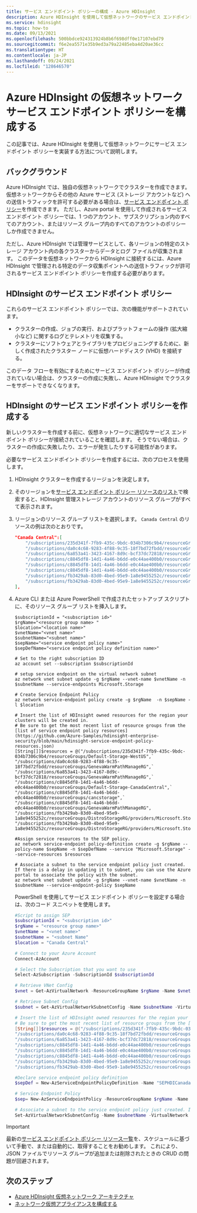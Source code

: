 ```yaml
---
title: サービス エンドポイント ポリシーの構成 - Azure HDInsight
description: Azure HDInsight を使用して仮想ネットワークのサービス エンドポイント ポリシーを構成する方法について説明します。
ms.service: hdinsight
ms.topic: how-to
ms.date: 09/13/2021
ms.openlocfilehash: 500bbdce924313924b8b6f698dff0e17107ebd79
ms.sourcegitcommit: f6e2ea5571e35b9ed3a79a22485eba4d20ae36cc
ms.translationtype: HT
ms.contentlocale: ja-JP
ms.lasthandoff: 09/24/2021
ms.locfileid: "128646570"
---
```

# <a name="configure-virtual-network-service-endpoint-policies-for-azure-hdinsight"></a>Azure HDInsight の仮想ネットワーク サービス エンドポイント ポリシーを構成する

この記事では、Azure HDInsight を使用して仮想ネットワークにサービス エンドポイント ポリシーを実装する方法について説明します。

## <a name="background"></a>バックグラウンド

Azure HDInsight では、独自の仮想ネットワークでクラスターを作成できます。 仮想ネットワークからその他の Azure サービス (ストレージ アカウントなど) への送信トラフィックを許可する必要がある場合は、[サービス エンドポイント ポリシー](../virtual-network/virtual-network-service-endpoint-policies-overview.md)を作成できます。 ただし、Azure portal を使用して作成されるサービス エンドポイント ポリシーでは、1 つのアカウント、サブスクリプション内のすべてのアカウント、またはリソース グループ内のすべてのアカウントのポリシーしか作成できません。

ただし、Azure HDInsight では管理サービスとして、各リージョンの特定のストレージ アカウント内の各クラスターからデータとログ ファイルが収集されます。 このデータを仮想ネットワークから HDInsight に接続するには、Azure HDInsight で管理される特定のデータ収集ポイントへの送信トラフィックが許可されるサービス エンドポイント ポリシーを作成する必要があります。

## <a name="service-endpoint-policies-for-hdinsight"></a>HDInsight のサービス エンドポイント ポリシー

これらのサービス エンドポイント ポリシーでは、次の機能がサポートされています。

- クラスターの作成、ジョブの実行、およびプラットフォームの操作 (拡大縮小など) に関するログとテレメトリを収集する。
- クラスターにソフトウェアとライブラリをプロビジョニングするために、新しく作成されたクラスター ノードに仮想ハードディスク (VHD) を接続する。

このデータ フローを有効にするためにサービス エンドポイント ポリシーが作成されていない場合は、クラスターの作成に失敗し、Azure HDInsight でクラスターをサポートできなくなります。

## <a name="create-service-endpoint-policies-for-hdinsight"></a>HDInsight のサービス エンドポイント ポリシーを作成する

新しいクラスターを作成する前に、仮想ネットワークに適切なサービス エンドポイント ポリシーが接続されていることを確認します。 そうでない場合は、クラスターの作成に失敗したり、エラーが発生したりする可能性があります。

必要なサービス エンドポイント ポリシーを作成するには、次のプロセスを使用します。

1. HDInsight クラスターを作成するリージョンを決定します。
1. そのリージョンを[サービス エンドポイント ポリシー リソースのリスト](https://github.com/Azure-Samples/hdinsight-enterprise-security/blob/main/hdinsight-service-endpoint-policy-resources.json)で検索すると、HDInsight 管理ストレージ アカウントのリソース グループがすべて表示されます。
1. リージョンのリソース グループ リストを選択します。 `Canada Central` のリソースの例は次のとおりです。

    ```json
    "Canada Central":[
        "/subscriptions/235d341f-7fb9-435c-9bdc-034b7306c9b4/resourceGroups/Default-Storage-WestUS",
        "/subscriptions/da0c4c68-9283-4f88-9c35-18f7bd72fbdd/resourceGroups/GenevaWarmPathManageRG",
        "/subscriptions/6a853a41-3423-4167-8d9c-bcf37dc72818/resourceGroups/GenevaWarmPathManageRG",
        "/subscriptions/c8845df8-14d1-4a46-b6dd-e0c44ae400b0/resourceGroups/Default-Storage-CanadaCentral",
        "/subscriptions/c8845df8-14d1-4a46-b6dd-e0c44ae400b0/resourceGroups/cancstorage",
        "/subscriptions/c8845df8-14d1-4a46-b6dd-e0c44ae400b0/resourceGroups/GenevaWarmPathManageRG",
        "/subscriptions/fb3429ab-83d0-4bed-95e9-1a8e9455252c/resourceGroups/DistroStorageRG/providers/Microsoft.Storage/storageAccounts/hdi31distrorelease",
        "/subscriptions/fb3429ab-83d0-4bed-95e9-1a8e9455252c/resourceGroups/DistroStorageRG/providers/Microsoft.Storage/storageAccounts/bigdatadistro"
    ],
    ```

1. Azure CLI または Azure PowerShell で作成されたセットアップ スクリプトに、そのリソース グループ リストを挿入します。

    ```azurecli
    $subscriptionId = "<subscription id>"
    $rgName="<resource group name> "
    $location="<location name>"
    $vnetName="<vnet name>"
    $subnetName="<subnet name>"
    $sepName="<service endpoint policy name>"
    $sepDefName="<service endpoint policy definition name>"
    
    # Set to the right subscription ID
    az account set --subscription $subscriptionId
    
    # setup service endpoint on the virtual network subnet
    az network vnet subnet update -g $rgName --vnet-name $vnetName -n $subnetName --service-endpoints Microsoft.Storage
    
    # Create Service Endpoint Policy
    az network service-endpoint policy create -g $rgName  -n $sepName -l $location
    
    # Insert the list of HDInsight owned resources for the region your clusters will be created in.
    # Be sure to get the most recent list of resource groups from the [list of service endpoint policy resources](https://github.com/Azure-Samples/hdinsight-enterprise-security/blob/main/hdinsight-service-endpoint-policy-resources.json)
    [String[]]$resources = @("/subscriptions/235d341f-7fb9-435c-9bdc-034b7306c9b4/resourceGroups/Default-Storage-WestUS",`
    "/subscriptions/da0c4c68-9283-4f88-9c35-18f7bd72fbdd/resourceGroups/GenevaWarmPathManageRG",`
    "/subscriptions/6a853a41-3423-4167-8d9c-bcf37dc72818/resourceGroups/GenevaWarmPathManageRG",`
    "/subscriptions/c8845df8-14d1-4a46-b6dd-e0c44ae400b0/resourceGroups/Default-Storage-CanadaCentral",`
    "/subscriptions/c8845df8-14d1-4a46-b6dd-e0c44ae400b0/resourceGroups/cancstorage",`
    "/subscriptions/c8845df8-14d1-4a46-b6dd-e0c44ae400b0/resourceGroups/GenevaWarmPathManageRG",
    "/subscriptions/fb3429ab-83d0-4bed-95e9-1a8e9455252c/resourceGroups/DistroStorageRG/providers/Microsoft.Storage/storageAccounts/hdi31distrorelease",
    "/subscriptions/fb3429ab-83d0-4bed-95e9-1a8e9455252c/resourceGroups/DistroStorageRG/providers/Microsoft.Storage/storageAccounts/bigdatadistro")
    
    #Assign service resources to the SEP policy.
    az network service-endpoint policy-definition create -g $rgName --policy-name $sepName -n $sepDefName --service "Microsoft.Storage" --service-resources $resources
    
    # Associate a subnet to the service endpoint policy just created. If there is a delay in updating it to subnet, you can use the Azure portal to associate the policy with the subnet.
    az network vnet subnet update -g $rgName --vnet-name $vnetName -n $subnetName --service-endpoint-policy $sepName
    ```

    PowerShell を使用してサービス エンドポイント ポリシーを設定する場合は、次のコード スニペットを使用します。
    
    ```powershell
    #Script to assign SEP 
    $subscriptionId = "<subscription id>"
    $rgName = "<resource group name>"
    $vnetName = "<vnet name>"
    $subnetName = "<subnet Name"
    $location = "Canada Central"
    
    # Connect to your Azure Account
    Connect-AzAccount
    
    # Select the Subscription that you want to use
    Select-AzSubscription -SubscriptionId $subscriptionId
    
    # Retrieve VNet Config
    $vnet = Get-AzVirtualNetwork -ResourceGroupName $rgName -Name $vnetName
    
    # Retrieve Subnet Config
    $subnet = Get-AzVirtualNetworkSubnetConfig -Name $subnetName -VirtualNetwork $vnet
    
    # Insert the list of HDInsight owned resources for the region your clusters will be created in.
    # Be sure to get the most recent list of resource groups from the [list of service endpoint policy resources](https://github.com/Azure-Samples/hdinsight-enterprise-security/blob/main/hdinsight-service-endpoint-policy-resources.json)
    [String[]]$resources = @("/subscriptions/235d341f-7fb9-435c-9bdc-034b7306c9b4/resourceGroups/Default-Storage-WestUS",
    "/subscriptions/da0c4c68-9283-4f88-9c35-18f7bd72fbdd/resourceGroups/GenevaWarmPathManageRG",
    "/subscriptions/6a853a41-3423-4167-8d9c-bcf37dc72818/resourceGroups/GenevaWarmPathManageRG",
    "/subscriptions/c8845df8-14d1-4a46-b6dd-e0c44ae400b0/resourceGroups/Default-Storage-CanadaCentral",
    "/subscriptions/c8845df8-14d1-4a46-b6dd-e0c44ae400b0/resourceGroups/cancstorage",
    "/subscriptions/c8845df8-14d1-4a46-b6dd-e0c44ae400b0/resourceGroups/GenevaWarmPathManageRG",
    "/subscriptions/fb3429ab-83d0-4bed-95e9-1a8e9455252c/resourceGroups/DistroStorageRG/providers/Microsoft.Storage/storageAccounts/hdi31distrorelease",
    "/subscriptions/fb3429ab-83d0-4bed-95e9-1a8e9455252c/resourceGroups/DistroStorageRG/providers/Microsoft.Storage/storageAccounts/bigdatadistro")
    
    #Declare service endpoint policy definition
    $sepDef = New-AzServiceEndpointPolicyDefinition -Name "SEPHDICanadaCentral" -Description "Service Endpoint Policy Definition" -Service "Microsoft.Storage" -ServiceResource $resources
    
    # Service Endpoint Policy
    $sep= New-AzServiceEndpointPolicy -ResourceGroupName $rgName -Name "SEPHDICanadaCentral" -Location $location -ServiceEndpointPolicyDefinition $sepDef
    
    # Associate a subnet to the service endpoint policy just created. If there is a delay in updating it to subnet, you can use the Azure portal to associate the policy with the subnet.
    Set-AzVirtualNetworkSubnetConfig -Name $subnetName -VirtualNetwork $vnet -AddressPrefix $subnet.AddressPrefix -ServiceEndpointPolicy $sep
    ```
> [!IMPORTANT] 
> 最新の[サービス エンドポイント ポリシー リソース一覧](https://github.com/Azure-Samples/hdinsight-enterprise-security/blob/main/hdinsight-service-endpoint-policy-resources.json)を、スケジュールに基づいて手動で、または自動的に、取得することをお勧めします。 これにより、JSON ファイルでリソース グループが追加または削除されたときの CRUD の問題が回避されます。 


## <a name="next-steps"></a>次のステップ

* [Azure HDInsight 仮想ネットワーク アーキテクチャ](hdinsight-virtual-network-architecture.md)
* [ネットワーク仮想アプライアンスを構成する](./network-virtual-appliance.md)
